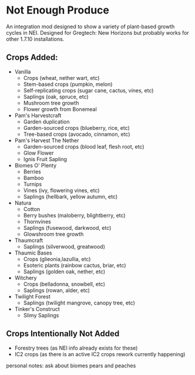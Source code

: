 # Not Enough Produce

An integration mod designed to show a variety of plant-based growth cycles in NEI. Designed for Gregtech: New Horizons but probably works for other 1.7.10 installations.

## Crops Added:
- Vanilla
  - Crops (wheat, nether wart, etc)
  - Stem-based crops (pumpkin, melon)
  - Self-replicating crops (sugar cane, cactus, vines, etc)
  - Saplings (oak, spruce, etc)
  - Mushroom tree growth
  - Flower growth from Bonemeal
- Pam's Harvestcraft
  - Garden duplication
  - Garden-sourced crops (blueberry, rice, etc)
  - Tree-based crops (avocado, cinnamon, etc)
- Pam's Harvest The Nether
  - Garden-sourced crops (blood leaf, flesh root, etc)
  - Glow Flower
  - Ignis Fruit Sapling
- Biomes O' Plenty
  - Berries
  - Bamboo
  - Turnips
  - Vines (ivy, flowering vines, etc)
  - Saplings (hellbark, yellow autumn, etc)
- Natura
  - Cotton
  - Berry bushes (maloberry, blightberry, etc)
  - Thornvines
  - Saplings (fusewood, darkwood, etc)
  - Glowshroom tree growth
- Thaumcraft
  - Saplings (silverwood, greatwood)
- Thaumic Bases
  - Crops (glieonia,lazullia, etc)
  - Esoteric plants (rainbow cactus, briar, etc)
  - Saplings (golden oak, nether, etc)
- Witchery
  - Crops (belladonna, snowbell, etc)
  - Saplings (rowan, alder, etc)
- Twilight Forest
  - Saplings (twilight mangrove, canopy tree, etc)
- Tinker's Construct
  - Slimy Saplings

## Crops Intentionally Not Added
- Forestry trees (as NEI info already exists for these)
- IC2 crops (as there is an active IC2 crops rework currently happening)

personal notes:
ask about biomes pears and peaches

